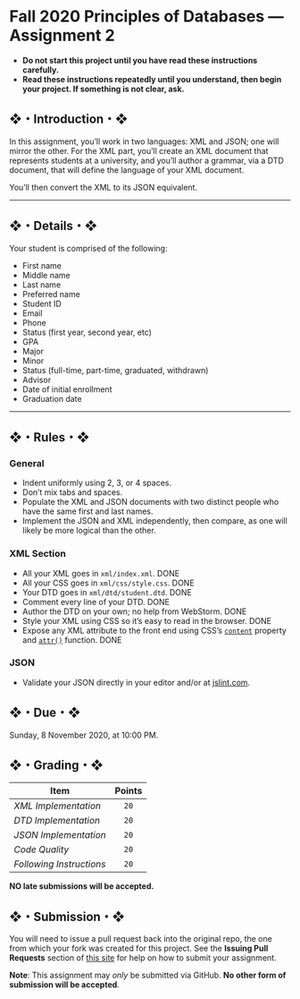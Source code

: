 # Fall 2020 Principles of Databases — Assignment 2

* **Do not start this project until you have read these instructions carefully.**  
* **Read these instructions repeatedly until you understand, then begin your project. If something is not clear, ask.**  

## ❖・Introduction・❖
In this assignment, you’ll work in two languages: XML and JSON; one will mirror the other. For the XML part, you’ll create an XML document that represents students at a university, and you’ll author a grammar, via a DTD document, that will define the language of your XML document.

You’ll then convert the XML to its JSON equivalent.

---

## ❖・Details・❖
Your student is comprised of the following:

* First name
* Middle name
* Last name
* Preferred name
* Student ID
* Email
* Phone
* Status (first year, second year, etc)
* GPA
* Major
* Minor
* Status (full-time, part-time, graduated, withdrawn)
* Advisor
* Date of initial enrollment
* Graduation date

---

## ❖・Rules・❖
### General
* Indent uniformly using 2, 3, or 4 spaces.
* Don’t mix tabs and spaces.
* Populate the XML and JSON documents with two distinct people who have the same first and last names.
* Implement the JSON and XML independently, then compare, as one will likely be more logical than the other.

### XML Section
* All your XML goes in `xml/index.xml`. DONE
* All your CSS goes in `xml/css/style.css`. DONE
* Your DTD goes in `xml/dtd/student.dtd`. DONE
* Comment every line of your DTD. DONE
* Author the DTD on your own; no help from WebStorm. DONE
* Style your XML using CSS so it’s easy to read in the browser. DONE
* Expose any XML attribute to the front end using CSS’s [`content`](https://developer.mozilla.org/en-US/docs/Web/CSS/content) property and [`attr()`](https://developer.mozilla.org/en-US/docs/Web/CSS/attr) function. DONE

### JSON
* Validate your JSON directly in your editor and/or at [jslint.com](http://jslint.com/).

## ❖・Due・❖
Sunday, 8 November 2020, at 10:00 PM.

## ❖・Grading・❖
| Item                     | Points |
|--------------------------|:------:|
| *XML Implementation*     | `20`   | DONE
| *DTD Implementation*     | `20`   | DONE
| *JSON Implementation*    | `20`   |
| *Code Quality*           | `20`   |
| *Following Instructions* | `20`   |

**NO late submissions will be accepted.**

## ❖・Submission・❖
You will need to issue a pull request back into the original repo, the one from which your fork was created for this project. See the **Issuing Pull Requests** section of [this site](http://code-warrior.github.io/tutorials/git/github/index.html) for help on how to submit your assignment.

**Note**: This assignment may *only* be submitted via GitHub. **No other form of submission will be accepted**.
